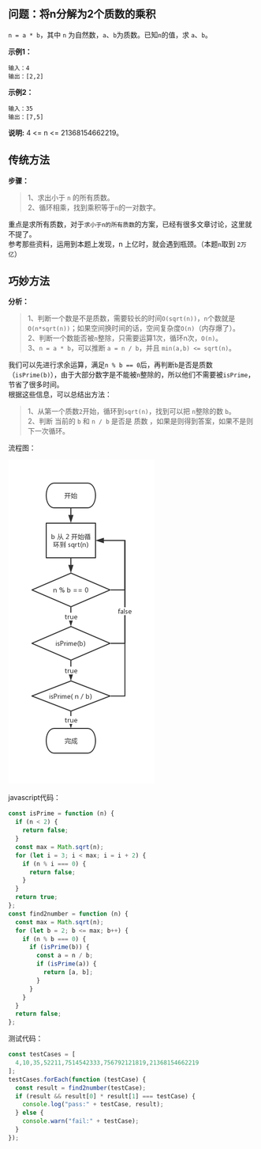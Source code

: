 ## 问题：将n分解为2个质数的乘积
`n = a * b`，其中 `n` 为自然数，`a`、`b`为质数。已知`n`的值，求 `a`、`b`。  

**示例1：**
```
输入：4
输出：[2,2]
```
**示例2：**
```
输入：35
输出：[7,5]
```
**说明:**  4 <= n <= 21368154662219。

## 传统方法

**步骤：**    
> 1、求出小于 `n` 的所有质数。    
> 2、循环相乘，找到乘积等于`n`的一对数字。    

重点是求所有质数，对于`求小于n的所有质数`的方案，已经有很多文章讨论，这里就不提了。     
参考那些资料，运用到本题上发现，n 上亿时，就会遇到瓶颈。（本题`n`取到 `2万亿`）   

## 巧妙方法

**分析：**    

> 1、判断一个数是不是质数，需要较长的时间`O(sqrt(n))`，`n`个数就是`O(n*sqrt(n))`；如果空间换时间的话，空间复杂度`O(n)`（内存爆了）。    
> 2、判断一个数能否被`n`整除，只需要运算1次，循环n次，`O(n)`。    
> 3、`n = a * b`，可以推断 `a = n / b`，并且 `min(a,b) <= sqrt(n)`。   

我们可以先进行求余运算，满足`n % b == 0`后，再判断`b`是否是质数（`isPrime(b)`），由于大部分数字是不能被`n`整除的，所以他们不需要被`isPrime`，节省了很多时间。   
根据这些信息，可以总结出方法：   

> 1、从第一个质数`2`开始，循环到`sqrt(n)`，找到可以把 `n`整除的数 `b`。   
> 2、判断 当前的 `b` 和 `n / b` 是否是 质数 ，如果是则得到答案，如果不是则下一次循环。  

流程图：  

<img src="https://raw.githubusercontent.com/KawayAlpaka/calculation/master/将n分解为2个质数的乘积/img/flowchart.png" /> 

javascript代码：
```javascript
const isPrime = function (n) {
  if (n < 2) {
    return false;
  }
  const max = Math.sqrt(n);
  for (let i = 3; i < max; i = i + 2) {
    if (n % i === 0) {
      return false;
    }
  }
  return true;
};
const find2number = function (n) {
  const max = Math.sqrt(n);
  for (let b = 2; b <= max; b++) {
    if (n % b === 0) {
      if (isPrime(b)) {
        const a = n / b;
        if (isPrime(a)) {
          return [a, b];
        }
      }
    }
  }
  return false;
};
```
测试代码：  
```javascript
const testCases = [
  4,10,35,52211,7514542333,756792121819,21368154662219
];
testCases.forEach(function (testCase) {
  const result = find2number(testCase);
  if (result && result[0] * result[1] === testCase) {
    console.log("pass:" + testCase, result);
  } else {
    console.warn("fail:" + testCase);
  }
});
```
